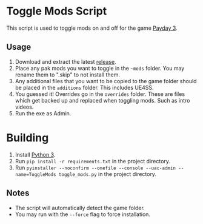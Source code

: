 # Toggle Mods Script

This script is used to toggle mods on and off for the game [Payday 3](https://store.steampowered.com/app/1194630/PAYDAY_3/).

## Usage

1. Download and extract the latest [release]().
1. Place any pak mods you want to toggle in the `~mods` folder. You may rename them to ".skip" to not install them.
1. Any additional files that you want to be copied to the game folder should be placed in the `additions` folder. This includes UE4SS.
1. You guessed it! Overrides go in the `overrides` folder. These are files which get backed up and replaced when toggling mods. Such as intro videos.
1. Run the exe as Admin.

# Building

1. Install [Python 3](https://www.python.org/downloads/).
1. Run `pip install -r requirements.txt` in the project directory.
1. Run `pyinstaller --noconfirm --onefile --console --uac-admin --name=ToggleMods toggle_mods.py` in the project directory.

## Notes

- The script will automatically detect the game folder.
- You may run with the `--force` flag to force installation.